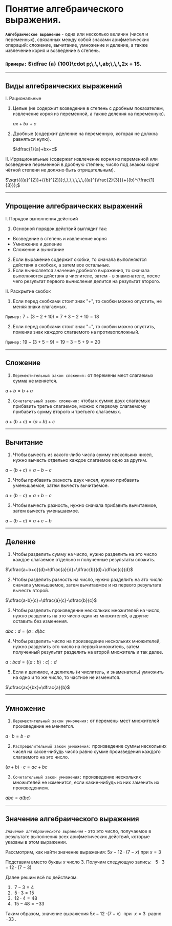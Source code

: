 # Понятие алгебраического выражения.

**`Алгебраическое выражение`** - одна или несколько величин (чисел и переменных), связанных между собой знаками арифметических операций: сложение, вычитание, умножение и деление, а также извлечение корня и возведение в степень.

### **`Примеры:`** $\dfrac {a} {100}\cdot p;\,\,\,ab;\,\,\,2x + 1$.
***
## Виды алгебраических выражений
I. Рациональные

1) Целые (не содержит возведение в степень с дробным показателем, извлечение корня из переменной, а также деления на переменную).
   
   $ax+bx+c$
2) Дробные (содержит деление на переменную, которая не должна равняться нулю).
   
   $\dfrac{1}{a}+bx+c$ 

II. Иррациональные (содержат извлечение корня из переменной или возведение переменной в дробную степень; число под знаком корня чётной степени не должно быть отрицательным).

$\sqrt{{{a}^{2}}+{{b}^{2}}};\,\,\,\,\,\,\,{{a}^{\frac{2}{3}}}+{{b}^{\frac{1}{3}}};$
***
## Упрощение алгебраических выражений

I. Порядок выполнения действий

1) Основной порядок действий выглядит так: 

- Возведение в степень и извлечение корня
- Умножение и деление
- Сложение и вычитание
  
2) Если выражение содержит скобки, то сначала выполняются действия в скобках, а затем все остальные.
3) Если вычисляется значение дробного выражения, то сначала выполняются действия в числителе, затем - в знаменателе, после чего результат первого вычисления делится на результат второго.

II. Раскрытие скобок

1) Если перед скобками стоит знак "$+$", то скобки можно опустить, не меняя знаки слагаемых.

`Пример:` $7+(3-2+10)=7+3-2+10=18$

2) Если перед скобками стоит знак "$-$", то скобки можно опустить, поменяв знак каждого слагаемого на противоположный.

`Пример:` $19-(3+5-9)=19-3-5+9=20$
***
## Сложение

1) `Переместительный закон сложения:` от перемены мест слагаемых сумма не меняется.

$a+b=b+a$

2) `Сочетательный закон сложения:` чтобы к сумме двух слагаемых прибавить третье слагаемое, можно к первому слагаемому прибавить сумму второго и третьего слагаемых.

$a+(b+c)=(a+b)+c$
***
## Вычитание

1) Чтобы вычесть из какого-либо числа сумму нескольких чисел, нужно вычесть отдельно каждое слагаемое одно за другим.

$a-(b+c)=a-b-c$

2) Чтобы прибавить разность двух чисел, нужно прибавить уменьшаемое, затем вычесть вычитаемое.

$a+(b-c)=a+b-c$

3) Чтобы вычесть разность, нужно сначала прибавить вычитаемое, затем вычесть уменьшаемое.

$a-(b-c)=a+c-b$
***
## Деление
1) Чтобы разделить сумму на число, нужно разделить на это число каждое слагаемое отдельно и полученные результаты сложить.

$\dfrac{a+b+c}{d}=\dfrac{a}{d}+\dfrac{b}{d}+\dfrac{c}{d}$

2) Чтобы разделить разность на число, нужно разделить на это число сначала уменьшаемое, затем вычитаемое и из первого результата вычесть второй.

$\dfrac{a-b}{c}=\dfrac{a}{c}-\dfrac{b}{c}$

3) Чтобы разделить произведение нескольких множителей на число, нужно разделить на это число один из множителей, а другие оставить без изменения.

$abc:d=(a:d)bc$

4) Чтобы разделить число на произведение нескольких множителей, нужно разделить это число на первый множитель, затем полученный результат разделить на второй множитель и так далее.

$a:bcd=((a:b):c):d$

5) Если и делимое, и делитель (и числитель, и знаменатель) умножить на одно и то же число, то частное не изменится.

$\dfrac{ax}{bx}=\dfrac{a}{b}$
***
## Умножение

1) `Переместительный закон умножения:` от перемены мест множителей произведение не меняется.

$a\cdot b=b\cdot a$

2) `Распределительный закон умножения:` произведение суммы нескольких чисел на какое-нибудь число равно сумме произведений каждого слагаемого на это число.

$(a+b)\cdot c=ac+bc$

3) `Сочетательный закон умножения:` произведение нескольких множителей не изменится, если какие-нибудь из них заменить их произведением.

$abc=a(bc)$
***
## Значение алгебраического выражения
*`Значение алгебраического выражения`* - это это число, получаемое в результате выполнения всех арифметических действий, которые указаны в этом выражении.


Рассмотрим, как найти значение выражения: $5x - 12\cdot (7 - x)$ при $x=3$

Подставим вместо буквы $x$ число 3. Получим следующую запись: $\,\,$ $5 \cdot 3 - 12 \cdot (7 - 3)$

Далее решим всё по действиям:

1) $\,\,7 - 3= 4$
2) $\,\,5\cdot3=15$
3) $\,\,12\cdot4=48$
4) $\,\,15-48=-33$

Таким образом, значение выражения $5x - 12$ $\cdot (7 - x)\,\,$ при $\,\,x=3\,\,$ равно $-33$ .

